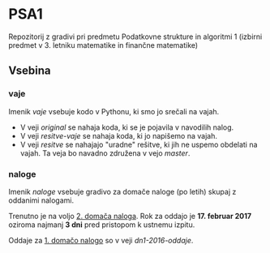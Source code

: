 # PSA1
Repozitorij z gradivi pri predmetu Podatkovne strukture in algoritmi 1 (izbirni predmet v 3. letniku matematike in finančne matematike)

## Vsebina

### vaje

Imenik *vaje* vsebuje kodo v Pythonu, ki smo jo srečali na vajah.

* V veji *original*  se nahaja koda, ki se je pojavila v navodilih nalog.
* V veji *resitve-vaje* se nahaja koda, ki jo napišemo na vajah.
* V veji *resitve* se nahajajo "uradne" rešitve, ki jih ne uspemo obdelati na vajah. Ta veja bo navadno združena v vejo *master*.

### naloge

Imenik *naloge* vsebuje gradivo za domače naloge (po letih) skupaj z oddanimi nalogami.

Trenutno je na voljo [2. domača naloga](naloge/2016/dn2/). Rok za oddajo je **17. februar 2017** oziroma najmanj **3 dni** pred pristopom k ustnemu izpitu.

Oddaje za [1. domačo nalogo](naloge/2016/dn1/) so v veji *dn1-2016-oddaje*.
